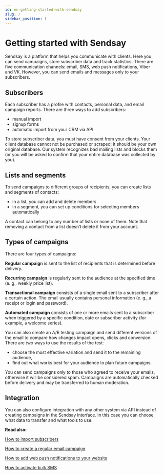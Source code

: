 ```yaml
---
id: en-getting-started-with-sendsay
slug: /
sidebar_position: 1
---
```


# Getting started with Sendsay
Sendsay is a platform that helps you communicate with clients. Here you can send campaigns, store subscriber data and track statistics. There are five communication channels: email, SMS, web push notifications, Viber and VK. However, you can send emails and messages only to your subscribers.

## Subscribers
Each subscriber has a profile with contacts, personal data, and email campaign reports. There are three ways to add subscribers:
- manual import
- signup forms
- automatic import from your CRM via API

To store subscriber data, you must have consent from your clients. Your client database cannot not be purchased or scraped; it should be your own original database. Our system recognizes bad mailing lists and blocks them (or you will be asked to confirm that your entire database was collected by you).

## Lists and segments
To send campaigns to different groups of recipients, you can create lists and segments of contacts:
- in a list, you can add and delete members
- in a segment, you can set up conditions for selecting members automatically

A contact can belong to any number of lists or none of them. Note that removing a contact from a list doesn’t delete it from your account.

## Types of campaigns

There are four types of campaigns:

**Regular campaign** is sent to the list of recipients that is determined before delivery.

**Recurring campaign** is regularly sent to the audience at the specified time (e. g., weekly price list).

**Transactional campaign** consists of a single email sent to a subscriber after a certain action. The email usually contains personal information (e. g., a receipt or login and password).

**Automated campaign** consists of one or more emails sent to a subscriber when triggered by a specific condition, date or subscriber activity (for example, a welcome series).

You can also create an A/B testing campaign and send different versions of the email to compare how changes impact opens, clicks and conversion. There are two ways to use the results of the test:
- choose the most effective variation and send it to the remaining audience,
- find out what works best for your audience to plan future campaigns.

You can send campaigns only to those who agreed to receive your emails, otherwise it will be considered spam. Campaigns are automatically checked before delivery and may be transferred to human moderation.

## Integration

You can also сonfigure integration with any other system via API instead of creating campaigns in the Sendsay interface. In this case you can choose what data to transfer and what tools to use.

**Read also:**

[How to import subscribers](../subscribers/how-to-import-subscribers.md)

[How to create a regular email campaign](../email-campaigns/how-to-send-email-campaign.md)

[How to add web push notifications to your website](../other-channels/how-to-connect-web-push.mdx)

[How to activate bulk SMS](../other-channels/how-to-connect-sms.md)